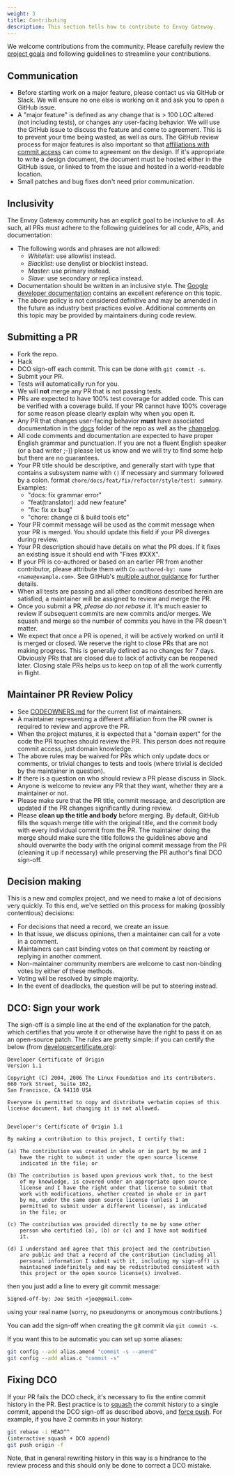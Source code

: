```yaml
---
weight: 3
title: Contributing
description: This section tells how to contribute to Envoy Gateway.
---
```


We welcome contributions from the community. Please carefully review the [project goals](/about) and following guidelines to streamline your contributions.

## Communication

* Before starting work on a major feature, please contact us via GitHub or Slack. We will ensure no one else is working on it and ask you to open a GitHub issue.
* A "major feature" is defined as any change that is > 100 LOC altered (not including tests), or changes any user-facing behavior. We will use the GitHub issue to discuss the feature and come to agreement. This is to prevent your time being wasted, as well as ours. The GitHub review process for major features is also important so that [affiliations with commit access](https://github.com/envoyproxy/gateway/blob/main/CODEOWNERS) can come to agreement on the design. If it's appropriate to write a design document, the document must be hosted either in the GitHub issue, or linked to from the issue and hosted in a world-readable location.
* Small patches and bug fixes don't need prior communication.

## Inclusivity

The Envoy Gateway community has an explicit goal to be inclusive to all. As such, all PRs must adhere to the following guidelines for all code, APIs, and documentation:

* The following words and phrases are not allowed:
  * *Whitelist*: use allowlist instead.
  * *Blacklist*: use denylist or blocklist instead.
  * *Master*: use primary instead.
  * *Slave*: use secondary or replica instead.
* Documentation should be written in an inclusive style. The [Google developer documentation](https://developers.google.com/style/inclusive-documentation) contains an excellent reference on this topic.
* The above policy is not considered definitive and may be amended in the future as industry best practices evolve. Additional comments on this topic may be provided by maintainers during code review.

## Submitting a PR

* Fork the repo.
* Hack
* DCO sign-off each commit. This can be done with `git commit -s`.
* Submit your PR.
* Tests will automatically run for you.
* We will **not** merge any PR that is not passing tests.
* PRs are expected to have 100% test coverage for added code. This can be verified with a coverage build. If your PR cannot have 100% coverage for some reason please clearly explain why when you open it.
* Any PR that changes user-facing behavior **must** have associated documentation in the [docs](https://github.com/envoyproxy/gateway/tree/main/site) folder of the repo as well as the [changelog](/announcements).
* All code comments and documentation are expected to have proper English grammar and punctuation. If you are not a fluent English speaker (or a bad writer ;-)) please let us know and we will try to find some help but there are no guarantees.
* Your PR title should be descriptive, and generally start with type that contains a subsystem name with `()` if necessary and summary followed by a colon. format `chore/docs/feat/fix/refactor/style/test: summary`. Examples:
  * "docs: fix grammar error"
  * "feat(translator): add new feature"
  * "fix: fix xx bug"
  * "chore: change ci & build tools etc"
* Your PR commit message will be used as the commit message when your PR is merged. You should update this field if your PR diverges during review.
* Your PR description should have details on what the PR does. If it fixes an existing issue it should end with "Fixes #XXX".
* If your PR is co-authored or based on an earlier PR from another contributor, please attribute them with `Co-authored-by: name <name@example.com>`. See GitHub's [multiple author guidance](https://help.github.com/en/github/committing-changes-to-your-project/creating-a-commit-with-multiple-authors) for further details.
* When all tests are passing and all other conditions described herein are satisfied, a maintainer will be assigned to review and merge the PR.
* Once you submit a PR, *please do not rebase it*. It's much easier to review if subsequent commits are new commits and/or merges. We squash and merge so the number of commits you have in the PR doesn't matter.
* We expect that once a PR is opened, it will be actively worked on until it is merged or closed. We reserve the right to close PRs that are not making progress. This is generally defined as no changes for 7 days. Obviously PRs that are closed due to lack of activity can be reopened later. Closing stale PRs helps us to keep on top of all the work currently in flight.

## Maintainer PR Review Policy

* See [CODEOWNERS.md](https://github.com/envoyproxy/gateway/blob/main/CODEOWNERS) for the current list of maintainers.
* A maintainer representing a different affiliation from the PR owner is required to review and approve the PR.
* When the project matures, it is expected that a "domain expert" for the code the PR touches should review the PR. This person does not require commit access, just domain knowledge.
* The above rules may be waived for PRs which only update docs or comments, or trivial changes to tests and tools (where trivial is decided by the maintainer in question).
* If there is a question on who should review a PR please discuss in Slack.
* Anyone is welcome to review any PR that they want, whether they are a maintainer or not.
* Please make sure that the PR title, commit message, and description are updated if the PR changes significantly during review.
* Please **clean up the title and body** before merging. By default, GitHub fills the squash merge title with the original title, and the commit body with every individual commit from the PR. The maintainer doing the merge should make sure the title follows the guidelines above and should overwrite the body with the original commit message from the PR (cleaning it up if necessary) while preserving the PR author's final DCO sign-off.

## Decision making

This is a new and complex project, and we need to make a lot of decisions very quickly. To this end, we've settled on this process for making (possibly contentious) decisions:

* For decisions that need a record, we create an issue.
* In that issue, we discuss opinions, then a maintainer can call for a vote in a comment.
* Maintainers can cast binding votes on that comment by reacting or replying in another comment.
* Non-maintainer community members are welcome to cast non-binding votes by either of these methods.
* Voting will be resolved by simple majority.
* In the event of deadlocks, the question will be put to steering instead.

## DCO: Sign your work

The sign-off is a simple line at the end of the explanation for the patch, which certifies that you wrote it or otherwise have the right to pass it on as an open-source patch. The rules are pretty simple: if you can certify the below (from [developercertificate.org](https://developercertificate.org/)):

```
Developer Certificate of Origin
Version 1.1

Copyright (C) 2004, 2006 The Linux Foundation and its contributors.
660 York Street, Suite 102,
San Francisco, CA 94110 USA

Everyone is permitted to copy and distribute verbatim copies of this
license document, but changing it is not allowed.


Developer's Certificate of Origin 1.1

By making a contribution to this project, I certify that:

(a) The contribution was created in whole or in part by me and I
    have the right to submit it under the open source license
    indicated in the file; or

(b) The contribution is based upon previous work that, to the best
    of my knowledge, is covered under an appropriate open source
    license and I have the right under that license to submit that
    work with modifications, whether created in whole or in part
    by me, under the same open source license (unless I am
    permitted to submit under a different license), as indicated
    in the file; or

(c) The contribution was provided directly to me by some other
    person who certified (a), (b) or (c) and I have not modified
    it.

(d) I understand and agree that this project and the contribution
    are public and that a record of the contribution (including all
    personal information I submit with it, including my sign-off) is
    maintained indefinitely and may be redistributed consistent with
    this project or the open source license(s) involved.
```

then you just add a line to every git commit message:

```
Signed-off-by: Joe Smith <joe@gmail.com>
```

using your real name (sorry, no pseudonyms or anonymous contributions.)

You can add the sign-off when creating the git commit via `git commit -s`.

If you want this to be automatic you can set up some aliases:

```bash
git config --add alias.amend "commit -s --amend"
git config --add alias.c "commit -s"
```

## Fixing DCO

If your PR fails the DCO check, it's necessary to fix the entire commit history in the PR. Best practice is to [squash](https://docs.github.com/en/pull-requests/collaborating-with-pull-requests/incorporating-changes-from-a-pull-request/about-pull-request-merges#squash-and-merge-your-commits) the commit history to a single commit, append the DCO sign-off as described above, and [force push](https://git-scm.com/docs/git-push#git-push---force). For example, if you have 2 commits in your history:

```bash
git rebase -i HEAD^^
(interactive squash + DCO append)
git push origin -f
```

Note, that in general rewriting history in this way is a hindrance to the review process and this should only be done to correct a DCO mistake.
